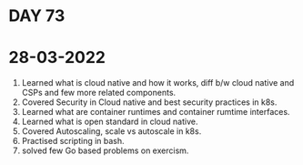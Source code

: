 # DAY 73
# 28-03-2022
1. Learned what is cloud native and how it works, diff b/w cloud native and CSPs and few more related components.
2. Covered Security in Cloud native and best security practices in k8s.
3. Learned what are container runtimes and container rumtime interfaces.
4. Learned what is open standard in cloud native.
5. Covered Autoscaling, scale vs autoscale in k8s.
6. Practised scripting in bash. 
7. solved few Go based problems on exercism. 
